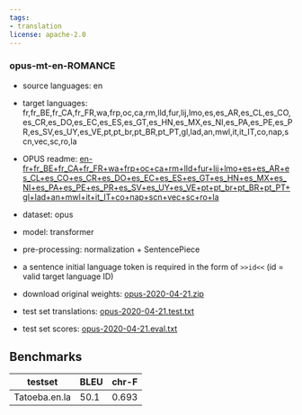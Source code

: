 ```yaml
---
tags:
- translation
license: apache-2.0
---
```


### opus-mt-en-ROMANCE

* source languages: en
* target languages: fr,fr_BE,fr_CA,fr_FR,wa,frp,oc,ca,rm,lld,fur,lij,lmo,es,es_AR,es_CL,es_CO,es_CR,es_DO,es_EC,es_ES,es_GT,es_HN,es_MX,es_NI,es_PA,es_PE,es_PR,es_SV,es_UY,es_VE,pt,pt_br,pt_BR,pt_PT,gl,lad,an,mwl,it,it_IT,co,nap,scn,vec,sc,ro,la
*  OPUS readme: [en-fr+fr_BE+fr_CA+fr_FR+wa+frp+oc+ca+rm+lld+fur+lij+lmo+es+es_AR+es_CL+es_CO+es_CR+es_DO+es_EC+es_ES+es_GT+es_HN+es_MX+es_NI+es_PA+es_PE+es_PR+es_SV+es_UY+es_VE+pt+pt_br+pt_BR+pt_PT+gl+lad+an+mwl+it+it_IT+co+nap+scn+vec+sc+ro+la](https://github.com/Helsinki-NLP/OPUS-MT-train/blob/master/models/en-fr+fr_BE+fr_CA+fr_FR+wa+frp+oc+ca+rm+lld+fur+lij+lmo+es+es_AR+es_CL+es_CO+es_CR+es_DO+es_EC+es_ES+es_GT+es_HN+es_MX+es_NI+es_PA+es_PE+es_PR+es_SV+es_UY+es_VE+pt+pt_br+pt_BR+pt_PT+gl+lad+an+mwl+it+it_IT+co+nap+scn+vec+sc+ro+la/README.md)

*  dataset: opus
* model: transformer
* pre-processing: normalization + SentencePiece
* a sentence initial language token is required in the form of `>>id<<` (id = valid target language ID)
* download original weights: [opus-2020-04-21.zip](https://object.pouta.csc.fi/OPUS-MT-models/en-fr+fr_BE+fr_CA+fr_FR+wa+frp+oc+ca+rm+lld+fur+lij+lmo+es+es_AR+es_CL+es_CO+es_CR+es_DO+es_EC+es_ES+es_GT+es_HN+es_MX+es_NI+es_PA+es_PE+es_PR+es_SV+es_UY+es_VE+pt+pt_br+pt_BR+pt_PT+gl+lad+an+mwl+it+it_IT+co+nap+scn+vec+sc+ro+la/opus-2020-04-21.zip)
* test set translations: [opus-2020-04-21.test.txt](https://object.pouta.csc.fi/OPUS-MT-models/en-fr+fr_BE+fr_CA+fr_FR+wa+frp+oc+ca+rm+lld+fur+lij+lmo+es+es_AR+es_CL+es_CO+es_CR+es_DO+es_EC+es_ES+es_GT+es_HN+es_MX+es_NI+es_PA+es_PE+es_PR+es_SV+es_UY+es_VE+pt+pt_br+pt_BR+pt_PT+gl+lad+an+mwl+it+it_IT+co+nap+scn+vec+sc+ro+la/opus-2020-04-21.test.txt)
* test set scores: [opus-2020-04-21.eval.txt](https://object.pouta.csc.fi/OPUS-MT-models/en-fr+fr_BE+fr_CA+fr_FR+wa+frp+oc+ca+rm+lld+fur+lij+lmo+es+es_AR+es_CL+es_CO+es_CR+es_DO+es_EC+es_ES+es_GT+es_HN+es_MX+es_NI+es_PA+es_PE+es_PR+es_SV+es_UY+es_VE+pt+pt_br+pt_BR+pt_PT+gl+lad+an+mwl+it+it_IT+co+nap+scn+vec+sc+ro+la/opus-2020-04-21.eval.txt)

## Benchmarks

| testset               | BLEU  | chr-F |
|-----------------------|-------|-------|
| Tatoeba.en.la 	| 50.1 	| 0.693 |

